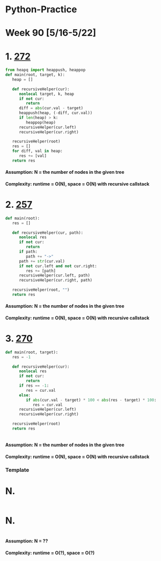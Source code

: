 # Python-Practice

# Week 90 [5/16-5/22]

# 1. [272](https://leetcode.com/problems/closest-binary-search-tree-value-ii/)
```python
from heapq import heappush, heappop
def main(root, target, k):
   heap = []
        
   def recursiveHelper(cur):
      nonlocal target, k, heap
      if not cur:
         return
      diff = abs(cur.val - target)
      heappush(heap, (-diff, cur.val))
      if len(heap) > k:
         heappop(heap)
      recursiveHelper(cur.left)
      recursiveHelper(cur.right)
   
   recursiveHelper(root)
   res = []
   for diff, val in heap:
      res += [val]
   return res
```
#### Assumption: N = the number of nodes in the given tree
#### Complexity: runtime = O(N), space = O(N) with recursive callstack

# 2. [257](https://leetcode.com/problems/binary-tree-paths/)
```python
def main(root):
   res = []
        
   def recursiveHelper(cur, path):
      nonlocal res
      if not cur:
         return
      if path:
         path += "->"
      path += str(cur.val)
      if not cur.left and not cur.right:
         res += [path]
      recursiveHelper(cur.left, path)
      recursiveHelper(cur.right, path)
   
   recursiveHelper(root, "")
   return res
```
#### Assumption: N = the number of nodes in the given tree
#### Complexity: runtime = O(N), space = O(N) with recursive callstack

# 3. [270](https://leetcode.com/problems/closest-binary-search-tree-value/)
```python
def main(root, target):
   res = -1
        
   def recursiveHelper(cur):
      nonlocal res
      if not cur:
         return
      if res == -1:
         res = cur.val
      else:
         if abs(cur.val - target) * 100 < abs(res - target) * 100:
            res = cur.val
      recursiveHelper(cur.left)
      recursiveHelper(cur.right)
   
   recursiveHelper(root)
   return res
                    
```
#### Assumption: N = the number of nodes in the given tree
#### Complexity: runtime = O(N), space = O(N) with recursive callstack

### Template
# N. []()
```sql
```

# N. []()
```python
```
#### Assumption: N = ??
#### Complexity: runtime = O(?), space = O(?)
